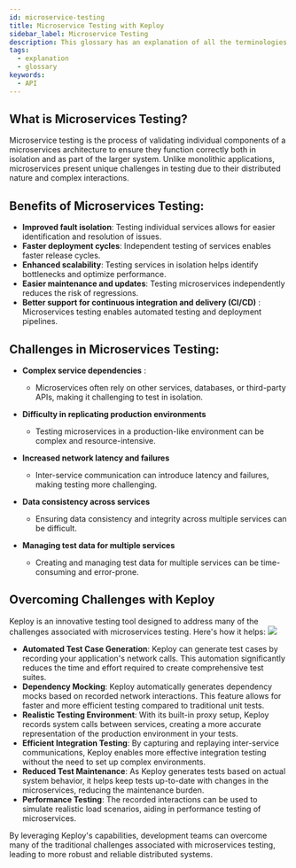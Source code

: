 ```yaml
---
id: microservice-testing
title: Microservice Testing with Keploy
sidebar_label: Microservice Testing
description: This glossary has an explanation of all the terminologies that beginners find difficult to understand at first glance.
tags:
  - explanation
  - glossary
keywords:
  - API
---
```


## What is Microservices Testing?

Microservice testing is the process of validating individual components of a microservices architecture to ensure they function correctly both in isolation and as part of the larger system. Unlike monolithic applications, microservices present unique challenges in testing due to their distributed nature and complex interactions.


## Benefits of Microservices Testing:
- **Improved fault isolation**: Testing individual services allows for easier identification and resolution of issues.
- **Faster deployment cycles**: Independent testing of services enables faster release cycles.
- **Enhanced scalability**: Testing services in isolation helps identify bottlenecks and optimize performance.
- **Easier maintenance and updates**: Testing microservices independently reduces the risk of regressions.
- **Better support for continuous integration and delivery (CI/CD)** : Microservices testing enables automated testing and deployment pipelines.


## Challenges in Microservices Testing:

- **Complex service dependencies** :
   - Microservices often rely on other services, databases, or third-party APIs, making it challenging to test in isolation.

- **Difficulty in replicating production environments**
    - Testing microservices in a production-like environment can be complex and resource-intensive.
- **Increased network latency and failures**
    - Inter-service communication can introduce latency and failures, making testing more challenging.
- **Data consistency across services**
    - Ensuring data consistency and integrity across multiple services can be difficult.
- **Managing test data for multiple services**
    - Creating and managing test data for multiple services can be time-consuming and error-prone.


## Overcoming Challenges with Keploy

Keploy is an innovative testing tool designed to address many of the challenges associated with microservices testing. Here's how it helps:
<img src="https://keploy.io/docs/gif/record-replay.gif?raw=true"/>
<br/>
- **Automated Test Case Generation**: Keploy can generate test cases by recording your application's network calls. This automation significantly reduces the time and effort required to create comprehensive test suites.
- **Dependency Mocking**: Keploy automatically generates dependency mocks based on recorded network interactions. This feature allows for faster and more efficient testing compared to traditional unit tests.
- **Realistic Testing Environment**: With its built-in proxy setup, Keploy records system calls between services, creating a more accurate representation of the production environment in your tests.
- **Efficient Integration Testing**: By capturing and replaying inter-service communications, Keploy enables more effective integration testing without the need to set up complex environments.
- **Reduced Test Maintenance**: As Keploy generates tests based on actual system behavior, it helps keep tests up-to-date with changes in the microservices, reducing the maintenance burden.
- **Performance Testing**: The recorded interactions can be used to simulate realistic load scenarios, aiding in performance testing of microservices.


By leveraging Keploy's capabilities, development teams can overcome many of the traditional challenges associated with microservices testing, leading to more robust and reliable distributed systems.